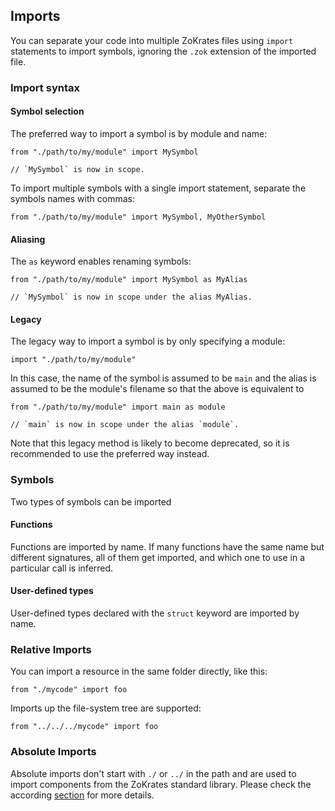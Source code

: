 ## Imports

You can separate your code into multiple ZoKrates files using `import` statements to import symbols, ignoring the `.zok` extension of the imported file.

### Import syntax

#### Symbol selection

The preferred way to import a symbol is by module and name:
```zokrates
from "./path/to/my/module" import MySymbol

// `MySymbol` is now in scope.
```

To import multiple symbols with a single import statement, separate the symbols names with commas:

```zokrates
from "./path/to/my/module" import MySymbol, MyOtherSymbol
```

#### Aliasing

The `as` keyword enables renaming symbols:

```zokrates
from "./path/to/my/module" import MySymbol as MyAlias

// `MySymbol` is now in scope under the alias MyAlias.
```
#### Legacy

The legacy way to import a symbol is by only specifying a module:
```
import "./path/to/my/module"
```
In this case, the name of the symbol is assumed to be `main` and the alias is assumed to be the module's filename so that the above is equivalent to
```zokrates
from "./path/to/my/module" import main as module

// `main` is now in scope under the alias `module`.
```

Note that this legacy method is likely to become deprecated, so it is recommended to use the preferred way instead.
### Symbols

Two types of symbols can be imported

#### Functions
Functions are imported by name. If many functions have the same name but different signatures, all of them get imported, and which one to use in a particular call is inferred.

#### User-defined types
User-defined types declared with the `struct` keyword are imported by name.

### Relative Imports

You can import a resource in the same folder directly, like this:
```zokrates
from "./mycode" import foo
```

Imports up the file-system tree are supported:
```zokrates
from "../../../mycode" import foo
```

### Absolute Imports

Absolute imports don't start with `./` or `../` in the path and are used to import components from the ZoKrates standard library. Please check the according [section](./stdlib.html) for more details.